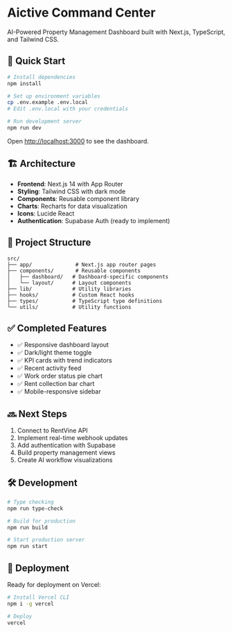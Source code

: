 # Aictive Command Center

AI-Powered Property Management Dashboard built with Next.js, TypeScript, and Tailwind CSS.

## 🚀 Quick Start

```bash
# Install dependencies
npm install

# Set up environment variables
cp .env.example .env.local
# Edit .env.local with your credentials

# Run development server
npm run dev
```

Open [http://localhost:3000](http://localhost:3000) to see the dashboard.

## 🏗️ Architecture

- **Frontend**: Next.js 14 with App Router
- **Styling**: Tailwind CSS with dark mode
- **Components**: Reusable component library
- **Charts**: Recharts for data visualization
- **Icons**: Lucide React
- **Authentication**: Supabase Auth (ready to implement)

## 📁 Project Structure

```
src/
├── app/              # Next.js app router pages
├── components/       # Reusable components
│   ├── dashboard/   # Dashboard-specific components
│   └── layout/      # Layout components
├── lib/             # Utility libraries
├── hooks/           # Custom React hooks
├── types/           # TypeScript type definitions
└── utils/           # Utility functions
```

## ✅ Completed Features

- ✅ Responsive dashboard layout
- ✅ Dark/light theme toggle
- ✅ KPI cards with trend indicators
- ✅ Recent activity feed
- ✅ Work order status pie chart
- ✅ Rent collection bar chart
- ✅ Mobile-responsive sidebar

## 🔜 Next Steps

1. Connect to RentVine API
2. Implement real-time webhook updates
3. Add authentication with Supabase
4. Build property management views
5. Create AI workflow visualizations

## 🛠️ Development

```bash
# Type checking
npm run type-check

# Build for production
npm run build

# Start production server
npm run start
```

## 🚀 Deployment

Ready for deployment on Vercel:

```bash
# Install Vercel CLI
npm i -g vercel

# Deploy
vercel
```